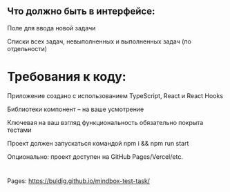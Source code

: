## Что должно быть в интерфейсе:
Поле для ввода новой задачи

Списки всех задач, невыполненных и выполненных задач (по отдельности)

# Требования к коду:

Приложение создано с использованием TypeScript, React и React Hooks

Библиотеки компонент – на ваше усмотрение

Ключевая на ваш взгляд функциональность обязательно покрыта тестами

Проект должен запускаться командой npm i && npm run start

Опционально: проект доступен на GitHub Pages/Vercel/etc.

#

Pages: https://buldig.github.io/mindbox-test-task/
